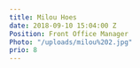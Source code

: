 ```yaml
---
title: Milou Hoes
date: 2018-09-10 15:04:00 Z
Position: Front Office Manager
Photo: "/uploads/milou%202.jpg"
prio: 8
---
```


